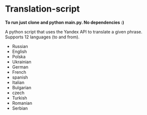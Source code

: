 Translation-script
==================

<b>To run just clone and python main.py. No dependencies :)</b>

A python script that uses the Yandex API to translate a given phrase. Supports 12 languages (to and from).

- Russian
- English
- Polska
- Ukrainian
- German
- French
- spanish
- Italian
- Bulgarian
- czech
- Turkish
- Romanian
- Serbian
